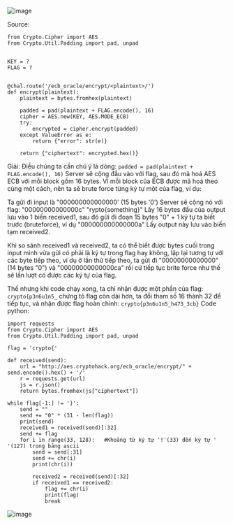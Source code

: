 ![image](https://github.com/Vanmaxohp/EHC_Challenge_CryptoHack/assets/90485791/aae5b5aa-4147-41d4-930b-636e06d4e2a3)

Source: 
```
from Crypto.Cipher import AES
from Crypto.Util.Padding import pad, unpad


KEY = ?
FLAG = ?


@chal.route('/ecb_oracle/encrypt/<plaintext>/')
def encrypt(plaintext):
    plaintext = bytes.fromhex(plaintext)

    padded = pad(plaintext + FLAG.encode(), 16)
    cipher = AES.new(KEY, AES.MODE_ECB)
    try:
        encrypted = cipher.encrypt(padded)
    except ValueError as e:
        return {"error": str(e)}

    return {"ciphertext": encrypted.hex()}
```
Giải: 
Điều chúng ta cần chú ý là dòng: `padded = pad(plaintext + FLAG.encode(), 16)`
Server sẽ cộng đầu vào với flag, sau đó mã hoá AES ECB với mỗi block gồm 16 bytes.
Vì mỗi block của ECB được mã hoá theo cùng một cách, nên ta sẽ brute force từng ký tự một của flag, ví dụ:

Ta gửi đi input là "000000000000000' (15 bytes '0')
Server sẽ cộng nó với flag: "00000000000000c" "rypto{something}"
Lấy 16 bytes đầu của output lưu vào 1 biến received1, sau đó gửi đi đoạn 15 bytes "0" + 1 ký tự ta biết trước (bruteforce), ví dụ "000000000000000a"
Lấy output này lưu vào biến tạm received2.

Khi so sánh received1 và received2, ta có thể biết được bytes cuối trong input mình vừa gửi có phải là ký tự trong flag hay không, lặp lại tương tự với các byte tiếp theo, ví dụ ở lần thử tiếp theo, ta gửi đi "00000000000000" (14 bytes "0") và "00000000000000ca" rồi cứ tiếp tục brite force như thế sẽ lần lượt có được các ký tự của flag.

Thế nhưng khi code chạy xong, ta chỉ nhận được một phần của flag: `crypto{p3n6u1n5_` chứng tỏ flag còn dài hơn, ta đổi tham số 16 thành 32 để tiếp tục, và nhận được flag hoàn chỉnh: `crypto{p3n6u1n5_h473_3cb}`
Code python:
```
import requests
from Crypto.Cipher import AES
from Crypto.Util.Padding import pad, unpad

flag = 'crypto{'

def received(send):
    url = "http://aes.cryptohack.org/ecb_oracle/encrypt/" + send.encode().hex() + '/'
    r = requests.get(url)
    js = r.json()
    return bytes.fromhex(js["ciphertext"])

while flag[-1:] != '}':
    send = ""
    send += "0" * (31 - len(flag))
    print(send)
    received1 = received(send)[:32]
    send += flag
    for i in range(33, 128):   #Khoảng từ ký tự '!'(33) đến ký tự ' '(127) trong bảng ascii
        send = send[:31]
        send += chr(i)
        print(chr(i))
        
        received2 = received(send)[:32]
        if received1 == received2:
            flag += chr(i)
            print(flag)
            break
```

![image](https://github.com/Vanmaxohp/EHC_Challenge_CryptoHack/assets/90485791/d6ccc260-39b9-4102-8a76-231386ba2d0e)

